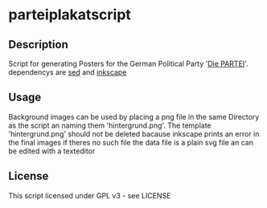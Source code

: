 # parteiplakatscript 

## Description
Script for generating Posters for the German Political Party '[Die PARTEI](https://die-partei.de)'.
dependencys are [sed]() and [inkscape](https://inkscape.org/en/download/)

## Usage
Background images can be used by placing a png file in the same Directory as the script an naming them 'hintergrund.png'.
The template 'hintergrund.png' should not be deleted bacause inkscape prints an error in the final images if theres no such file
the data file is a plain svg file an can be edited with a texteditor

## License
This script licensed under GPL v3 - see LICENSE
